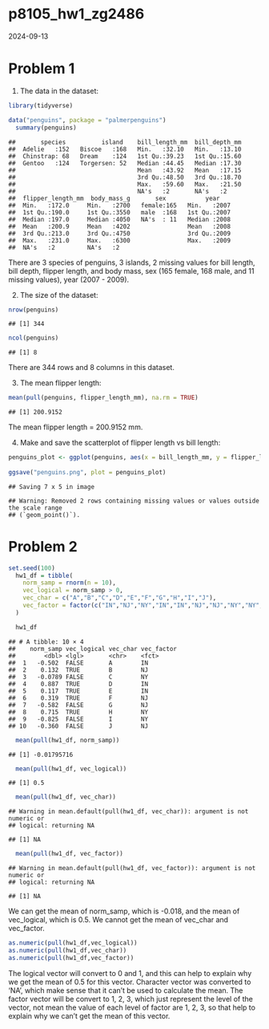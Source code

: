 p8105_hw1_zg2486
================
2024-09-13

# Problem 1

1.  The data in the dataset:

``` r
library(tidyverse)

data("penguins", package = "palmerpenguins") 
  summary(penguins)
```

    ##       species          island    bill_length_mm  bill_depth_mm  
    ##  Adelie   :152   Biscoe   :168   Min.   :32.10   Min.   :13.10  
    ##  Chinstrap: 68   Dream    :124   1st Qu.:39.23   1st Qu.:15.60  
    ##  Gentoo   :124   Torgersen: 52   Median :44.45   Median :17.30  
    ##                                  Mean   :43.92   Mean   :17.15  
    ##                                  3rd Qu.:48.50   3rd Qu.:18.70  
    ##                                  Max.   :59.60   Max.   :21.50  
    ##                                  NA's   :2       NA's   :2      
    ##  flipper_length_mm  body_mass_g       sex           year     
    ##  Min.   :172.0     Min.   :2700   female:165   Min.   :2007  
    ##  1st Qu.:190.0     1st Qu.:3550   male  :168   1st Qu.:2007  
    ##  Median :197.0     Median :4050   NA's  : 11   Median :2008  
    ##  Mean   :200.9     Mean   :4202                Mean   :2008  
    ##  3rd Qu.:213.0     3rd Qu.:4750                3rd Qu.:2009  
    ##  Max.   :231.0     Max.   :6300                Max.   :2009  
    ##  NA's   :2         NA's   :2

There are 3 species of penguins, 3 islands, 2 missing values for bill
length, bill depth, flipper length, and body mass, sex (165 female, 168
male, and 11 missing values), year (2007 - 2009).

2.  The size of the dataset:

``` r
nrow(penguins)
```

    ## [1] 344

``` r
ncol(penguins)
```

    ## [1] 8

There are 344 rows and 8 columns in this dataset.

3.  The mean flipper length:

``` r
mean(pull(penguins, flipper_length_mm), na.rm = TRUE)
```

    ## [1] 200.9152

The mean flipper length = 200.9152 mm.

4.  Make and save the scatterplot of flipper length vs bill length:

``` r
penguins_plot <- ggplot(penguins, aes(x = bill_length_mm, y = flipper_length_mm, colour = species))+ geom_point()
  
ggsave("penguins.png", plot = penguins_plot) 
```

    ## Saving 7 x 5 in image

    ## Warning: Removed 2 rows containing missing values or values outside the scale range
    ## (`geom_point()`).

# Problem 2

``` r
set.seed(100)
  hw1_df = tibble(
    norm_samp = rnorm(n = 10),
    vec_logical = norm_samp > 0,
    vec_char = c("A","B","C","D","E","F","G","H","I","J"),
    vec_factor = factor(c("IN","NJ","NY","IN","IN","NJ","NJ","NY","NY","NJ"))
  )

  hw1_df
```

    ## # A tibble: 10 × 4
    ##    norm_samp vec_logical vec_char vec_factor
    ##        <dbl> <lgl>       <chr>    <fct>     
    ##  1   -0.502  FALSE       A        IN        
    ##  2    0.132  TRUE        B        NJ        
    ##  3   -0.0789 FALSE       C        NY        
    ##  4    0.887  TRUE        D        IN        
    ##  5    0.117  TRUE        E        IN        
    ##  6    0.319  TRUE        F        NJ        
    ##  7   -0.582  FALSE       G        NJ        
    ##  8    0.715  TRUE        H        NY        
    ##  9   -0.825  FALSE       I        NY        
    ## 10   -0.360  FALSE       J        NJ

``` r
  mean(pull(hw1_df, norm_samp))
```

    ## [1] -0.01795716

``` r
  mean(pull(hw1_df, vec_logical))
```

    ## [1] 0.5

``` r
  mean(pull(hw1_df, vec_char))
```

    ## Warning in mean.default(pull(hw1_df, vec_char)): argument is not numeric or
    ## logical: returning NA

    ## [1] NA

``` r
  mean(pull(hw1_df, vec_factor))
```

    ## Warning in mean.default(pull(hw1_df, vec_factor)): argument is not numeric or
    ## logical: returning NA

    ## [1] NA

We can get the mean of norm_samp, which is -0.018, and the mean of
vec_logical, which is 0.5. We cannot get the mean of vec_char and
vec_factor.

``` r
as.numeric(pull(hw1_df,vec_logical))
as.numeric(pull(hw1_df,vec_char))
as.numeric(pull(hw1_df,vec_factor))
```

The logical vector will convert to 0 and 1, and this can help to explain
why we get the mean of 0.5 for this vector. Character vector was
converted to ‘NA’, which make sense that it can’t be used to calculate
the mean. The factor vector will be convert to 1, 2, 3, which just
represent the level of the vector, not mean the value of each level of
factor are 1, 2, 3, so that help to explain why we can’t get the mean of
this vector.
